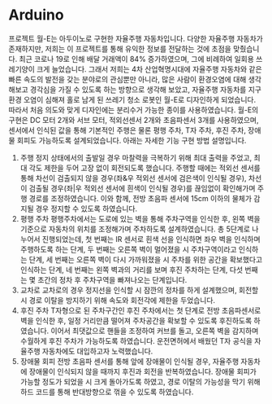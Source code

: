 # Arduino

프로젝트 월-E는 아두이노로 구현한 자율주행 자동차입니다. 다양한 자율주행 자동차가 존재하지만, 저희는 이 프로젝트를 통해 유익한 정보를 전달하는 것에 초점을 맞췄습니다. 최근 코로나 19로 인해 배달 거래액이 84% 증가하였으며, 그에 비례하여 일회용 쓰레기양이 크게 늘었습니다. 그래서 저희는 4차 산업혁명시대에 자율주행 자동차와 같은 빠른 속도의 발전을 갖는 분야로의 관심뿐만 아니라, 많은 사람이 환경오염에 대해 생각해보고 경각심을 가질 수 있도록 하는 방향으로 생각해 보았고, 자율주행 자동차를 지구 환경 오염이 심해져 홀로 남게 된 쓰레기 청소 로봇인 월-E로 디자인하게 되었습니다. 따라서 처음 의도와 맞게 디자인에는 분리수거 가능한 종이를 사용하였습니다.
월-E의 구현은 DC 모터 2개와 서브 모터, 적외선센서 2개와 초음파센서 3개를 사용하였으며, 센서에서 인식된 값을 통해 기본적인 주행은 물론 평행 주차, T자 주차, 후진 주차, 장애물 회피도 가능하도록 설계되었습니다. 아래는 자세한 기능 구현 방법 설명입니다.
1) 주행
정지 상태에서의 출발일 경우 마찰력을 극복하기 위해 최대 출력을 주었고, 최대 각도 제한을 두어 고장 없이 회전되도록 했습니다. 주행할 때에는 적외선 센서를 통해 차선이 검출되지 않을 경우(좌&우 적외선 센서에 검은색이 인식될 경우), 차선이 검출될 경우(좌|우 적외선 센서에 흰색이 인식될 경우)를 끊임없이 확인해가며 주행 경로를 조정하였습니다. 이와 함께, 전방 초음파 센서에 15cm 이하의 물체가 감지될 경우 정지할 수 있도록 하였습니다.
2) 평행 주차
평행주차에서는 도로에 있는 벽을 통해 주차구역을 인식한 후, 왼쪽 벽을 기준으로 자동차의 위치를 조정해가며 주차하도록 설계하였습니다. 총 5단계로 나누어서 진행되었는데, 첫 번째는 IR 센서로 흰색 선을 인식하면 좌우 벽을 인식하며 주행하도록 하는 단계, 두 번째는 오른쪽 벽이 멀어졌을 시 주차구역이라고 인식하는 단계, 세 번째는 오른쪽 벽이 다시 가까워졌을 시 주차를 위한 공간을 확보했다고 인식하는 단계, 네 번째는 왼쪽 벽과의 거리를 보며 후진 주차하는 단계, 다섯 번째는 몇 초간의 정차 후 주차구역을 빠져나오는 단계입니다.
3) 교차로
교차로의 경우 정지선을 인식할 시 잠깐의 정차를 하게 설계했으며, 회전할 시 경로 이탈을 방지하기 위해 속도와 회전각에 제한을 두었습니다.
4) 후진 주차
T자형으로 된 주차구간인 후진 주차에서는 첫 단계로 전방 초음파센서로 벽을 인식한 후, 일정 거리만큼 떨어져 주차공간을 확보할 수 있도록 후진하도록 하였습니다. 이어서 최댓값으로 핸들을 조정하여 커브를 돌고, 오른쪽 벽을 감지하며 수월하게 후진 주차가 가능하도록 하였습니다. 운전면허에서 배웠던 T자 공식을 자율주행 자동차에도 대입하고자 노력했습니다.
5) 장애물 회피
전방 초음파 센서를 통해 앞에 장애물이 인식될 경우, 자율주행 자동차에 장애물이 인식되지 않을 때까지 후진과 회전을 반복하였습니다. 장애물 회피가 가능할 정도가 되었을 시 크게 돌아가도록 하였고, 경로 이탈의 가능성을 막기 위해 하드 코드를 통해 반대방향으로 꺾을 수 있도록 하였습니다.
